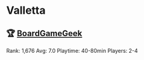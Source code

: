 # Valletta


## 🏆 [BoardGameGeek]
Rank: 1,676
Avg: 7.0
Playtime: 40-80min
Players: 2-4


[BoardGameGeek]: https://www.boardgamegeek.com/boardgame/218920/valletta
